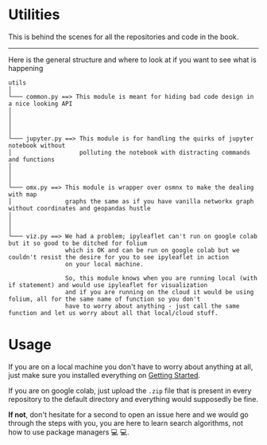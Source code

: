 # Utilities

This is behind the scenes for all the repositories and code in the book.

---

Here is the general structure and where to look at if you want to see what is happening

```
utils
│       
└─── common.py ==> This module is meant for hiding bad code design in a nice looking API 
│  
│ 
│ 
│
└─── jupyter.py ==> This module is for handling the quirks of jupyter notebook without 
│                   polluting the notebook with distracting commands and functions
│ 
│ 
│  
└─── omx.py ==> This module is wrapper over osmnx to make the dealing with map 
│               graphs the same as if you have vanilla networkx graph without coordinates and geopandas hustle
│ 
│ 
│  
└─── viz.py ==> We had a problem; ipyleaflet can't run on google colab but it so good to be ditched for folium
                which is OK and can be run on google colab but we couldn't resist the desire for you to see ipyleaflet in action
                on your local machine.
                
                So, this module knows when you are running local (with if statement) and would use ipyleaflet for visualization
                and if you are running on the cloud it would be using folium, all for the same name of function so you don't
                have to worry about anything - just call the same function and let us worry about all that local/cloud stuff.
```

# Usage

If you are on a local machine you don't have to worry about anything at all, just make sure you installed everything on [Getting Started](https://github.com/SmartMobilityAlgorithms/GettingStarted).

If you are on google colab, just upload the `.zip` file that is present in every repository to the default directory and everything would supposedly be fine.

**If not**, don't hesitate for a second to open an issue here and we would go through the steps with you, you are here to learn search algorithms, not how to use package managers :computer: :computer:.
